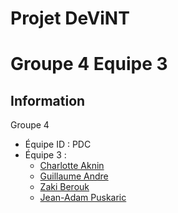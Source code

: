 # Projet DeViNT

# Groupe 4 Equipe 3


## Information

 Groupe 4
  * Équipe ID : PDC
  * Équipe 3 :
    *  [Charlotte Aknin](mailto:charlotte.aknin@etu.unice.fr)
    *  [Guillaume Andre](mailto:guillaume.andre@etu.unice.fr)
    *  [Zaki Berouk](mailto:zaki.berouk@etu.unice.fr)
    *  [Jean-Adam Puskaric](mailto:jean-adam.puskaric@etu.unice.fr)
